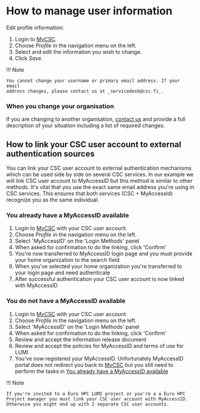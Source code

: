 # How to manage user information

Edit profile information:

1. Login to [MyCSC](http://my.csc.fi).
1. Choose _Profile_ in the navigation menu on the left.
1. Select and edit the information you wish to change.
1. Click _Save_.

!!! Note

    You cannot change your username or primary email address. If your email
    address changes, please contact us at _servicedesk@csc.fi_.
    
### When you change your organisation

If you are changing to another organisation,
[contact us](../support/contact.md) and provide a full description of your situation including a list of required changes.


## How to link your CSC user account to external authentication sources

You can link your CSC user account to external authentication mechanisms which can be used side by side on several CSC services.
In our example we will link CSC user account to MyAccessID but this method is similar to other methods. It's vital that you use the exact same email address you're using in CSC services. This ensures that both services (CSC + MyAccessId) recognize you as the same individual. 

### You already have a MyAccessID available

1. Login to [MyCSC](http://my.csc.fi) with your CSC user account.
1. Choose _Profile_ in the navigation menu on the left.
1. Select 'MyAccessID' on the 'Login Methods' panel
1. When asked for confirmation to do the linking, click 'Confirm'
1. You're now transferred to MyAccessID login page and you must provide your home organization to the search field
1. When you've selected your home organization you're transferred to your login page and need authenticate
1. After successful authentication your CSC user account is now linked with MyAccessID

### You do not have a MyAccessID available

1. Login to [MyCSC](http://my.csc.fi) with your CSC user account.
1. Choose _Profile_ in the navigation menu on the left.
1. Select 'MyAccessID' on the 'Login Methods' panel
1. When asked for confirmation to do the linking, click 'Confirm'
1. Review and accept the information release document
1. Review and accept the policies for MyAccessID and terms of use for LUMI
1. You've now registered your MyAccessID. Unfortunately MyAccessID portal does not redirect you back to [MyCSC](http://my.csc.fi) but you still need to perform the tasks in [You already have a MyAccessID available](../accounts/how-to-manage-user-information.md#you-already-have-a-myaccessid-available)

!!! Note

    If you're invited to a Euro HPC LUMI project or you're a a Euro HPC Project manager you must link your CSC user account with MyAccessID.
    Otherwise you might end up with 2 separate CSC user accounts.
